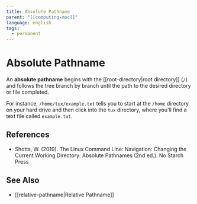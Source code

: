 ```yaml
---
title: Absolute Pathname
parent: "[[computing-moc]]"
language: english
tags:
  - permanent
---
```


# Absolute Pathname

An **absolute pathname** begins with the [[root-directory|root directory]] (`/`) and follows the tree branch by branch until the path to the desired directory or file completed.

For instance, `/home/tux/example.txt` tells you to start at the `/home` directory on your hard drive and then click into the `tux` directory, where you'll find a text file called `example.txt`.

## References

- Shotts, W. (2019). <span class="reference-title">The Linux Command Line: Navigation: Changing the Current Working Directory: Absolute Pathnames (2nd ed.)</span>. No Starch Press

## See Also

- [[relative-pathname|Relative Pathname]]
